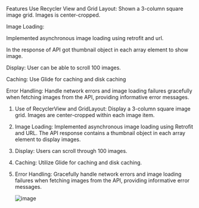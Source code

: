 Features
Use Recycler View and Grid Layout: Shown a 3-column square image grid.  Images is  center-cropped.

Image Loading:

Implemented asynchronous image loading using retrofit and url.

In the response of  API got thumbnail object in each array element to show image. 

Display: User can be able to scroll 100 images.

Caching:  Use Glide for caching and disk caching

Error Handling: Handle network errors and image loading failures gracefully when fetching images from the API, providing informative error messages.

1. Use of RecyclerView and GridLayout: Display a 3-column square image grid. Images are center-cropped within each image item.
2. Image Loading: Implemented asynchronous image loading using Retrofit and URL.
The API response contains a thumbnail object in each array element to display images.
3. Display: Users can scroll through 100 images.
4. Caching: Utilize Glide for caching and disk caching.
5. Error Handling: Gracefully handle network errors and image loading failures when fetching images from the API, providing informative error messages.

   ![image](https://github.com/amitprasad0/newData/assets/41112897/e9440b79-e6ff-4d9f-a37f-dfbd7036c939)


